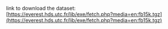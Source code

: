 link to download the dataset: <br>
[https://everest.hds.utc.fr/lib/exe/fetch.php?media=en:fb15k.tgz](https://everest.hds.utc.fr/lib/exe/fetch.php?media=en:fb15k.tgz)
